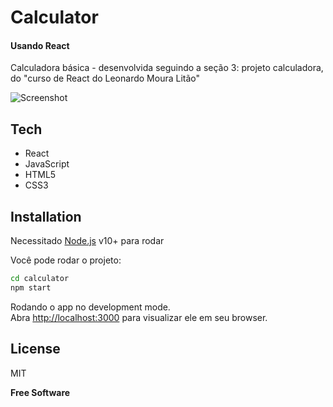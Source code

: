 # Calculator
#### Usando React

Calculadora básica - desenvolvida seguindo a seção 3: projeto calculadora, do "curso de React do Leonardo Moura Litão"

![Screenshot](img/screenshot.png)

## Tech

- React
- JavaScript
- HTML5
- CSS3

## Installation

Necessitado [Node.js](https://nodejs.org/) v10+ para rodar

Você pode rodar o projeto:
```sh
cd calculator
npm start
```

Rodando o app no development mode.\
Abra [http://localhost:3000](http://localhost:3000) para visualizar ele em seu browser.

## License

MIT

**Free Software**
